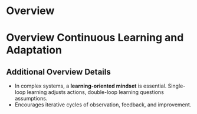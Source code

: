 # Overview
# Overview Continuous Learning and Adaptation

## Additional Overview Details
- In complex systems, a **learning-oriented mindset** is essential. Single-loop learning adjusts actions, double-loop learning questions assumptions.  
- Encourages iterative cycles of observation, feedback, and improvement.



